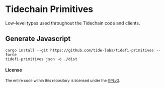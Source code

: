 # Tidechain Primitives

Low-level types used throughout the Tidechain code and clients.

## Generate Javascript

```
cargo install --git https://github.com/tide-labs/tidefi-primitives --force
tidefi-primitives json -o ./dist
```

#### License

<sup>
The entire code within this repository is licensed under the <a href="LICENSE">GPLv3</a>.
</sup>
